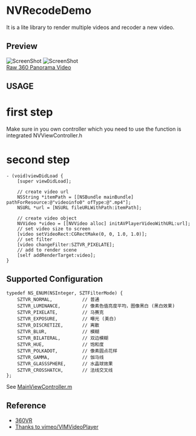 # NVRecodeDemo
It is a lite library to render multiple videos and recoder a new video.

## Preview
![ScreenShot](https://raw.githubusercontent.com/ashqal/MD360Player4iOS/master/screenshot.png)
![ScreenShot](https://raw.githubusercontent.com/ashqal/MD360Player4iOS/master/screenshot2.png)
</br>
[Raw 360 Panorama Video](http://d8d913s460fub.cloudfront.net/krpanocloud/video/airpano/video-1920x960a.mp4)

## USAGE

   # first step
   Make sure in you own controller which you need to use the function is integrated NVViewController.h
   
   # second step
```objc
- (void)viewDidLoad {
    [super viewDidLoad];
    
    // create video url
    NSString *itemPath = [[NSBundle mainBundle] pathForResource:@"videoinfo0" ofType:@".mp4"];
    NSURL *url = [NSURL fileURLWithPath:itemPath];
 
    // create video object
    NVVideo *video = [[NVVideo alloc] initAVPlayerVideoWithURL:url];
    // set video size to screen
    [video setVideoRect:CGRectMake(0, 0, 1.0, 1.0)];
    // set filter
    [video changeFilter:SZTVR_PIXELATE];
    // add to render scene
    [self addRenderTarget:video];
}
```

## Supported Configuration
```objc
typedef NS_ENUM(NSInteger, SZTFilterMode) {
    SZTVR_NORMAL,           // 普通
    SZTVR_LUMINANCE,        // 像素色值亮度平均，图像黑白 (黑白效果)
    SZTVR_PIXELATE,         // 马赛克
    SZTVR_EXPOSURE,         // 曝光 (美白)
    SZTVR_DISCRETIZE,       // 离散
    SZTVR_BLUR,             // 模糊
    SZTVR_BILATERAL,        // 双边模糊
    SZTVR_HUE,              // 饱和度
    SZTVR_POLKADOT,         // 像素圆点花样
    SZTVR_GAMMA,            // 伽马线
    SZTVR_GLASSSPHERE,      // 水晶球效果
    SZTVR_CROSSHATCH,       // 法线交叉线
};

```
See [MainViewController.m](https://github.com/szt243660543/NVRecodeDemo/blob/master/NVRecodeDemo/MainViewController.m)

## Reference
* [360VR](https://github.com/szt243660543/360VR)
* [Thanks to vimeo/VIMVideoPlayer](https://github.com/vimeo/VIMVideoPlayer)
